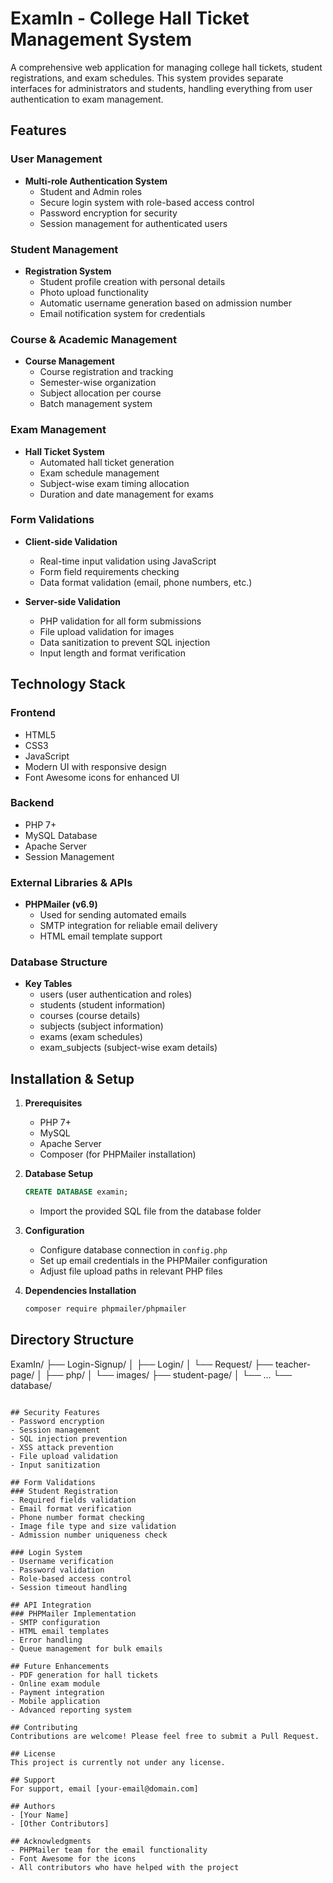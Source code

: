 # ExamIn - College Hall Ticket Management System

A comprehensive web application for managing college hall tickets, student registrations, and exam schedules. This system provides separate interfaces for administrators and students, handling everything from user authentication to exam management.

## Features

### User Management
- **Multi-role Authentication System**
  - Student and Admin roles
  - Secure login system with role-based access control
  - Password encryption for security
  - Session management for authenticated users

### Student Management
- **Registration System**
  - Student profile creation with personal details
  - Photo upload functionality
  - Automatic username generation based on admission number
  - Email notification system for credentials

### Course & Academic Management
- **Course Management**
  - Course registration and tracking
  - Semester-wise organization
  - Subject allocation per course
  - Batch management system

### Exam Management
- **Hall Ticket System**
  - Automated hall ticket generation
  - Exam schedule management
  - Subject-wise exam timing allocation
  - Duration and date management for exams

### Form Validations
- **Client-side Validation**
  - Real-time input validation using JavaScript
  - Form field requirements checking
  - Data format validation (email, phone numbers, etc.)

- **Server-side Validation**
  - PHP validation for all form submissions
  - File upload validation for images
  - Data sanitization to prevent SQL injection
  - Input length and format verification

## Technology Stack

### Frontend
- HTML5
- CSS3
- JavaScript
- Modern UI with responsive design
- Font Awesome icons for enhanced UI

### Backend
- PHP 7+
- MySQL Database
- Apache Server
- Session Management

### External Libraries & APIs
- **PHPMailer (v6.9)**
  - Used for sending automated emails
  - SMTP integration for reliable email delivery
  - HTML email template support

### Database Structure
- **Key Tables**
  - users (user authentication and roles)
  - students (student information)
  - courses (course details)
  - subjects (subject information)
  - exams (exam schedules)
  - exam_subjects (subject-wise exam details)

## Installation & Setup

1. **Prerequisites**
   - PHP 7+ 
   - MySQL
   - Apache Server
   - Composer (for PHPMailer installation)

2. **Database Setup**
   ```sql
   CREATE DATABASE examin;
   ```
   - Import the provided SQL file from the database folder

3. **Configuration**
   - Configure database connection in `config.php`
   - Set up email credentials in the PHPMailer configuration
   - Adjust file upload paths in relevant PHP files

4. **Dependencies Installation**
   ```bash
   composer require phpmailer/phpmailer
   ```

## Directory Structure 

ExamIn/
├── Login-Signup/
│ ├── Login/
│ └── Request/
├── teacher-page/
│ ├── php/
│ └── images/
├── student-page/
│ └── ...
└── database/
```

## Security Features
- Password encryption
- Session management
- SQL injection prevention
- XSS attack prevention
- File upload validation
- Input sanitization

## Form Validations
### Student Registration
- Required fields validation
- Email format verification
- Phone number format checking
- Image file type and size validation
- Admission number uniqueness check

### Login System
- Username verification
- Password validation
- Role-based access control
- Session timeout handling

## API Integration
### PHPMailer Implementation
- SMTP configuration
- HTML email templates
- Error handling
- Queue management for bulk emails

## Future Enhancements
- PDF generation for hall tickets
- Online exam module
- Payment integration
- Mobile application
- Advanced reporting system

## Contributing
Contributions are welcome! Please feel free to submit a Pull Request.

## License
This project is currently not under any license.

## Support
For support, email [your-email@domain.com]

## Authors
- [Your Name]
- [Other Contributors]

## Acknowledgments
- PHPMailer team for the email functionality
- Font Awesome for the icons
- All contributors who have helped with the project